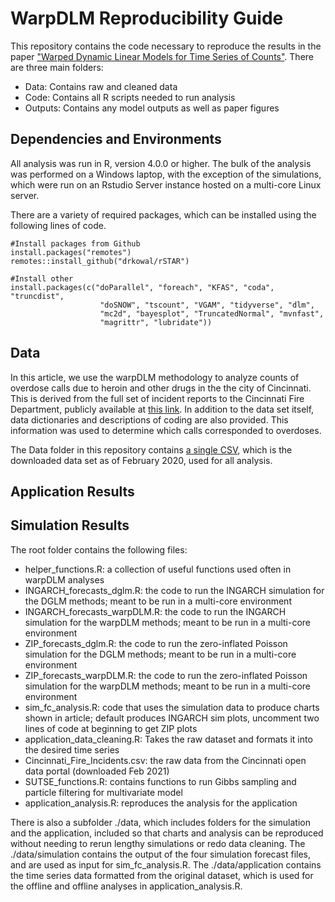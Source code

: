 # WarpDLM Reproducibility Guide

This repository contains the code necessary to reproduce the results in the paper ["Warped Dynamic Linear Models for Time Series of Counts"](https://arxiv.org/abs/2110.14790).  There are three main folders:

* Data: Contains raw and cleaned data 
* Code: Contains all R scripts needed to run analysis
* Outputs: Contains any model outputs as well as paper figures

## Dependencies and Environments
All analysis was run in R, version 4.0.0 or higher. The bulk of the analysis was performed on a Windows laptop, with the exception of the simulations, which were run on an Rstudio Server instance hosted on a multi-core Linux server.

There are a variety of required packages, which can be installed using the following lines of code.

    #Install packages from Github
    install.packages("remotes")
    remotes::install_github("drkowal/rSTAR")
    
    #Install other 
    install.packages(c("doParallel", "foreach", "KFAS", "coda", "truncdist", 
                        "doSNOW", "tscount", "VGAM", "tidyverse", "dlm", 
                        "mc2d", "bayesplot", "TruncatedNormal", "mvnfast",
                        "magrittr", "lubridate"))

    

## Data
In this article, we use the warpDLM methodology to analyze counts of overdose calls due to heroin and other drugs in the the city of Cincinnati.  This is derived from the full set of incident reports to the Cincinnati Fire Department, publicly available at [this link](https://data.cincinnati-oh.gov/Safety/Cincinnati-Fire-Incidents-CAD-including-EMS-ALS-BL/vnsz-a3wp).  In addition to the data set itself, data dictionaries and descriptions of coding are also provided.  This information was used to determine which calls corresponded to overdoses.

The Data folder in this repository contains [a single CSV](Data/Cincinnati_Fire_Incidents.zip), which is the downloaded data set as of February 2020, used for all analysis.

## Application Results



## Simulation Results




The root folder contains the following files:
- helper_functions.R: a collection of useful functions used often in warpDLM analyses
- INGARCH_forecasts_dglm.R: the code to run the INGARCH simulation for the DGLM methods; meant to be run in a multi-core environment
- INGARCH_forecasts_warpDLM.R: the code to run the INGARCH simulation for the warpDLM methods; meant to be run in a multi-core environment
- ZIP_forecasts_dglm.R: the code to run the zero-inflated Poisson simulation for the DGLM methods; meant to be run in a multi-core environment
- ZIP_forecasts_warpDLM.R: the code to run the zero-inflated Poisson simulation for the warpDLM methods; meant to be run in a multi-core environment
- sim_fc_analysis.R: code that uses the simulation data to produce charts shown in article; default produces INGARCH sim plots, uncomment two lines of code at beginning to get ZIP plots
- application_data_cleaning.R: Takes the raw dataset and formats it into the desired time series
- Cincinnati_Fire_Incidents.csv: the raw data from the Cincinnati open data portal (downloaded Feb 2021)
- SUTSE_functions.R: contains functions to run Gibbs sampling and particle filtering for multivariate model
- application_analysis.R: reproduces the analysis for the application

There is also a subfolder ./data, which includes folders for the simulation and the application, included so that charts and analysis can be reproduced without needing to rerun lengthy simulations or redo data cleaning.
The ./data/simulation contains the output of the four simulation forecast files, and are used as input for sim_fc_analysis.R.
The ./data/application contains the time series data formatted from the original dataset, which is used for the offline and offline analyses in application_analysis.R.

